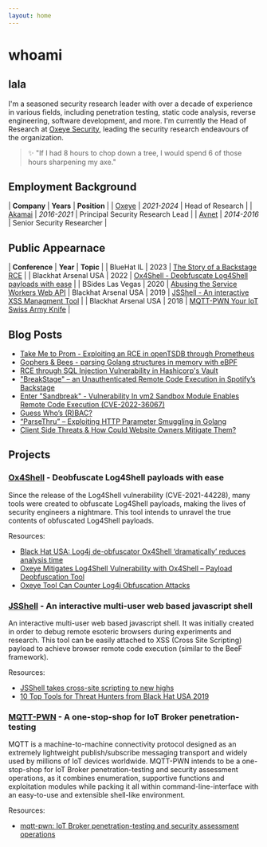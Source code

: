```yaml
---
layout: home
---
```


# whoami

## lala

I'm a seasoned security research leader with over a decade of experience in various fields, including penetration testing, static code analysis, reverse engineering, software development, and more. I'm currently the Head of Research at [Oxeye Security](https://www.oxeye.io/), leading the security research endeavours of the organization.

> ✨ "If I had 8 hours to chop down a tree, I would spend 6 of those hours sharpening my axe."

## Employment Background

| **Company** | **Years** | **Position** |
| [Oxeye](https://www.oxeye.io/) | _2021-2024_ | Head of Research |
| [Akamai](https://www.akamai.com/) | _2016-2021_ | Principal Security Research Lead |
| [Avnet](https://www.rockwellautomation.com/en-us/capabilities/industrial-cybersecurity/it-solutions.html) | _2014-2016_ | Senior Security Researcher |

## Public Appearnace

| **Conference** | **Year** | **Topic** |
| BlueHat IL | 2023 | [The Story of a Backstage RCE](https://www.youtube.com/watch?v=PKUdLqLLAes&ab_channel=MicrosoftIsraelR%26DCenter) |
| Blackhat Arsenal USA | 2022 | [Ox4Shell - Deobfuscate Log4Shell payloads with ease](https://www.blackhat.com/us-22/arsenal/schedule/#oxshell---deobfuscate-logshell-payloads-with-ease-27997) |
| BSides Las Vegas | 2020 | [Abusing the Service Workers Web API](https://www.youtube.com/watch?v=b7V5_xnXA1U&ab_channel=BSidesLV)
| Blackhat Arsenal USA | 2019 | [JSShell - An interactive XSS Managment Tool](https://www.blackhat.com/us-19/arsenal/schedule/#jsshell-an-interactive-xss-management--browser-debugging-tool-14984) |
| Blackhat Arsenal USA | 2018 | [MQTT-PWN Your IoT Swiss Army Knife](https://www.blackhat.com/us-18/arsenal/schedule/index.html#mqtt-pwn-your-iot-swiss-army-knife-11974) |

## Blog Posts

- [Take Me to Prom - Exploiting an RCE in openTSDB through Prometheus](https://www.oxeye.io/resources/take-me-to-prom-exploiting-an-rce-in-opentsdb-through-prometheus)
- [Gophers & Bees - parsing Golang structures in memory with eBPF](https://www.oxeye.io/resources/parsing-golang-structures-in-memory-with-ebpf)
- [RCE through SQL Injection Vulnerability in Hashicorp's Vault](https://www.oxeye.io/resources/rce-through-sql-injection-vulnerability-in-hashicorps-vault)
- ["BreakStage" – an Unauthenticated Remote Code Execution in Spotify’s Backstage](https://www.oxeye.io/resources/remote-code-execution-in-spotifys-backstage)
- [Enter "Sandbreak" - Vulnerability In vm2 Sandbox Module Enables Remote Code Execution (CVE-2022-36067)](https://www.oxeye.io/resources/vm2-sandbreak-vulnerability-cve-2022-36067)
- [Guess Who’s (R)BAC?](https://www.oxeye.io/resources/guess-whos-rbac)
- [“ParseThru” – Exploiting HTTP Parameter Smuggling in Golang](https://www.oxeye.io/resources/golang-parameter-smuggling-attack)
- [Client Side Threats & How Could Website Owners Mitigate Them?](https://web.archive.org/web/20210228195217/https://blogs.akamai.com/2019/09/client-side-threats-how-could-website-owners-mitigate-them.html)

## Projects

### [Ox4Shell](https://github.com/ox-eye/Ox4Shell?tab=readme-ov-file) - Deobfuscate Log4Shell payloads with ease

Since the release of the Log4Shell vulnerability (CVE-2021-44228), many tools were created to obfuscate Log4Shell payloads, making the lives of security engineers a nightmare. This tool intends to unravel the true contents of obfuscated Log4Shell payloads.

Resources:

- [Black Hat USA: Log4j de-obfuscator Ox4Shell ‘dramatically’ reduces analysis time](https://portswigger.net/daily-swig/black-hat-usa-log4j-de-obfuscator-ox4shell-dramatically-reduces-analysis-time)
- [Oxeye Mitigates Log4Shell Vulnerability with Ox4Shell – Payload Deobfuscation Tool](https://www.oxeye.io/press-releases/oxeye-mitigates-log4shell-vulnerability-with-ox4shell-open-source)
- [Oxeye Tool Can Counter Log4j Obfuscation Attacks](https://securityboulevard.com/2022/01/oxeye-tool-can-counter-log4j-obfuscation-attacks/)

### [JSShell](https://github.com/Den1al/JSShell) - An interactive multi-user web based javascript shell

An interactive multi-user web based javascript shell. It was initially created in order to debug remote esoteric browsers during experiments and research. This tool can be easily attached to XSS (Cross Site Scripting) payload to achieve browser remote code execution (similar to the BeeF framework).

Resources:

- [JSShell takes cross-site scripting to new highs](https://portswigger.net/daily-swig/jsshell-takes-cross-site-scripting-to-new-highs)
- [10 Top Tools for Threat Hunters from Black Hat USA 2019](https://securityboulevard.com/2019/09/10-top-tools-for-threat-hunters-from-black-hat-usa-2019/)

### [MQTT-PWN](https://github.com/akamai-threat-research/mqtt-pwn) - A one-stop-shop for IoT Broker penetration-testing

MQTT is a machine-to-machine connectivity protocol designed as an extremely lightweight publish/subscribe messaging transport and widely used by millions of IoT devices worldwide. MQTT-PWN intends to be a one-stop-shop for IoT Broker penetration-testing and security assessment operations, as it combines enumeration, supportive functions and exploitation modules while packing it all within command-line-interface with an easy-to-use and extensible shell-like environment.

Resources:

- [mqtt-pwn: IoT Broker penetration-testing and security assessment operations](https://securityonline.info/mqtt-pwn/)
